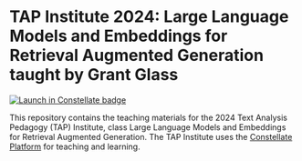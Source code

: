 # TAP Institute 2024: Large Language Models and Embeddings for Retrieval Augmented Generation taught by Grant Glass

[![Launch in Constellate badge](https://constellate.org/images/constellate-badge.svg)](https://constellate.org/lab/python?repo=https%3A%2F%2Fgithub.com%2FDataScienceTeaching%2Fconstellate-RAG-workshop)


This repository contains the teaching materials for the 2024 Text Analysis Pedagogy (TAP) Institute, class Large Language Models and Embeddings for Retrieval Augmented Generation. The TAP Institute uses the [Constellate Platform](https://constellate.org) for teaching and learning.


